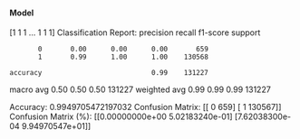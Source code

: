 #### Model
[1 1 1 ... 1 1 1]
Classification Report:
              precision    recall  f1-score   support

           0       0.00      0.00      0.00       659
           1       0.99      1.00      1.00    130568

    accuracy                           0.99    131227
   macro avg       0.50      0.50      0.50    131227
weighted avg       0.99      0.99      0.99    131227

Accuracy: 0.9949705472197032
Confusion Matrix:
[[     0    659]
 [     1 130567]]
Confusion Matrix (%):
[[0.00000000e+00 5.02183240e-01]
 [7.62038300e-04 9.94970547e+01]]
